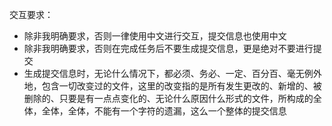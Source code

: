 交互要求：
- 除非我明确要求，否则一律使用中文进行交互，提交信息也使用中文
- 除非我明确要求，否则在完成任务后不要生成提交信息，更是绝对不要进行提交
- 生成提交信息时，无论什么情况下，都必须、务必、一定、百分百、毫无例外地，包含一切改变过的文件，这里的改变指的是所有发生更改的、新增的、被删除的、只要是有一点点变化的、无论什么原因什么形式的文件，所构成的全体，全体，全体，不能有一个字符的遗漏，这么一个整体的提交信息